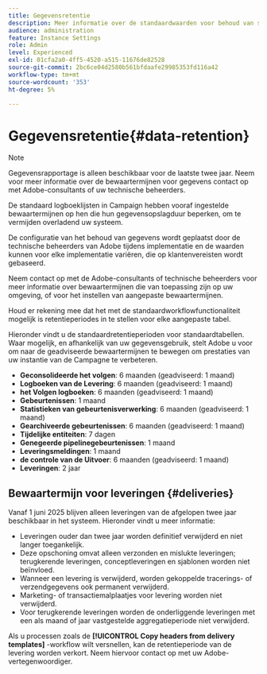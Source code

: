 ```yaml
---
title: Gegevensretentie
description: Meer informatie over de standaardwaarden voor behoud van standaardtabellen
audience: administration
feature: Instance Settings
role: Admin
level: Experienced
exl-id: 01cfa2a0-4ff5-4520-a515-11676de82528
source-git-commit: 2bc6ce04d2580b561bfdaafe29985353fd116a42
workflow-type: tm+mt
source-wordcount: '353'
ht-degree: 5%

---
```


# Gegevensretentie{#data-retention}

>[!NOTE]
>
>Gegevensrapportage is alleen beschikbaar voor de laatste twee jaar. Neem voor meer informatie over de bewaartermijnen voor gegevens contact op met Adobe-consultants of uw technische beheerders.

De standaard logboeklijsten in Campaign hebben vooraf ingestelde bewaartermijnen op hen die hun gegevensopslagduur beperken, om te vermijden overladend uw systeem.

De configuratie van het behoud van gegevens wordt geplaatst door de technische beheerders van Adobe tijdens implementatie en de waarden kunnen voor elke implementatie variëren, die op klantenvereisten wordt gebaseerd.

Neem contact op met de Adobe-consultants of technische beheerders voor meer informatie over bewaartermijnen die van toepassing zijn op uw omgeving, of voor het instellen van aangepaste bewaartermijnen.

Houd er rekening mee dat het met de standaardworkflowfunctionaliteit mogelijk is retentieperiodes in te stellen voor elke aangepaste tabel.

Hieronder vindt u de standaardretentieperioden voor standaardtabellen. Waar mogelijk, en afhankelijk van uw gegevensgebruik, stelt Adobe u voor om naar de geadviseerde bewaartermijnen te bewegen om prestaties van uw instantie van de Campagne te verbeteren.

* **Geconsolideerde het volgen**: 6 maanden (geadviseerd: 1 maand)
* **Logboeken van de Levering**: 6 maanden (geadviseerd: 1 maand)
* **het Volgen logboeken**: 6 maanden (geadviseerd: 1 maand)
* **Gebeurtenissen**: 1 maand
* **Statistieken van gebeurtenisverwerking**: 6 maanden (geadviseerd: 1 maand)
* **Gearchiveerde gebeurtenissen**: 6 maanden (geadviseerd: 1 maand)
* **Tijdelijke entiteiten**: 7 dagen
* **Genegeerde pipelinegebeurtenissen**: 1 maand
* **Leveringsmeldingen**: 1 maand
* **de controle van de Uitvoer**: 6 maanden (geadviseerd: 1 maand)
* **Leveringen**: 2 jaar

## Bewaartermijn voor leveringen {#deliveries}

<!-- By default, the retention period for deliveries is unlimited.-->

Vanaf 1 juni 2025 blijven alleen leveringen van de afgelopen twee jaar beschikbaar in het systeem. Hieronder vindt u meer informatie:

* Leveringen ouder dan twee jaar worden definitief verwijderd en niet langer toegankelijk.
* Deze opschoning omvat alleen verzonden en mislukte leveringen; terugkerende leveringen, conceptleveringen en sjablonen worden niet beïnvloed.
* Wanneer een levering is verwijderd, worden gekoppelde tracerings- of verzendgegevens ook permanent verwijderd.
* Marketing- of transactiemalplaatjes voor levering worden niet verwijderd.
* Voor terugkerende leveringen worden de onderliggende leveringen met een als maand of jaar vastgestelde aggregatieperiode niet verwijderd.

Als u processen zoals de **[!UICONTROL Copy headers from delivery templates]** -workflow wilt versnellen, kan de retentieperiode van de levering worden verkort. Neem hiervoor contact op met uw Adobe-vertegenwoordiger.

<!--

However, if there is a high volume of deliveries on your instance, you can update the **NmsCleanup_DeliveryPurgeDelay** option available from the **[!UICONTROL Administration]** > **[!UICONTROL Application settings]** menu.

Each time the **[!UICONTROL Database cleanup]** workflow is run, the deliveries meeting the conditions set for this option will be deleted.

-->

<!--

When updating the **NmsCleanup_DeliveryPurgeDelay** option, it is recommended to proceed gradually with multiple iterations. For example, you can start by setting the value to 300 days, then 180 days, then 120 days, and so on - making sure iterations are at least 2 days apart. Otherwise, the **[!UICONTROL Database cleanup]** workflow may take much longer because of a large number of deliveries to delete.

This action can help speeding up processes such as the **[!UICONTROL Copy headers from delivery templates]** workflow. Learn more on technical workflows in [this section](technical-workflows.md).

The default value for the **NmsCleanup_DeliveryPurgeDelay** option is `-1`. In this case, no delivery is deleted.

For example, if you set it to `180`, any non-template deliveries that have not been updated in the last 180 days will be deleted when the **[!UICONTROL Database cleanup]** workflow is run.

-->


